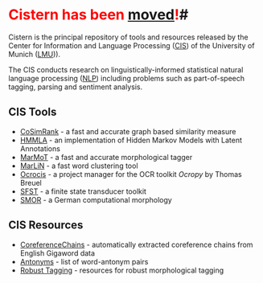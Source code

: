 # <font color='red'>Cistern has been <a href='http://cistern.cis.lmu.de/'>moved</a>!</font>**#**


Cistern is the principal repository of tools and resources released by the Center for Information and Language Processing ([CIS](http://www.cis.uni-muenchen.de/)) of the University of Munich ([LMU](http://www.uni-muenchen.de))).

The CIS conducts research on linguistically-informed statistical natural language processing ([NLP](http://en.wikipedia.org/wiki/Natural_language_processing)) including problems such as part-of-speech tagging, parsing and sentiment analysis.

## CIS Tools ##
  * [CoSimRank](CoSimRank.md) - a fast and accurate graph based similarity measure
  * [HMMLA](https://github.com/muelletm/cistern/blob/wiki/HMMLA.md) - an implementation of Hidden Markov Models with Latent Annotations
  * [MarMoT](http://cistern.cis.lmu.de/marmot) - a fast and accurate morphological tagger
  * [MarLiN](http://cistern.cis.lmu.de/marlin) - a fast word clustering tool
  * [Ocrocis](http://cistern.cis.lmu.de/ocrocis) - a project manager for the OCR toolkit _Ocropy_ by Thomas Breuel
  * [SFST](http://www.cis.uni-muenchen.de/~schmid/tools/SFST/) - a finite state transducer toolkit
  * [SMOR](http://www.cis.uni-muenchen.de/~schmid/tools/SMOR/) - a German computational morphology

## CIS Resources ##
  * [CoreferenceChains](CoreferenceChains.md) - automatically extracted coreference chains from English Gigaword data
  * [Antonyms](Antonyms.md) - list of word-antonym pairs
  * [Robust Tagging](http://cistern.cis.lmu.de/marmot/naacl2015/) - resources for robust morphological tagging